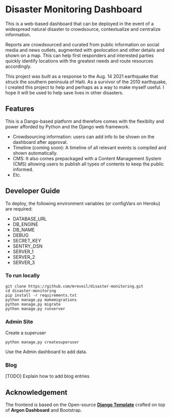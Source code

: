 # Disaster Monitoring Dashboard

This is a web-based dashboard that can be deployed in the event of a widespread natural disaster to crowdsource, contextualize and centralize information.

Reports are crowdsourced and curated from public information on social media and news outlets, augmented with geolocation and other details and shown on a map. This can help first responders and interested parties quickly identify locations with the greatest needs and route resources accordingly.

This project was built as a response to the Aug. 14 2021 earthquake that struck the southern peninsula of Haiti. As a survivor of the 2010 earthquake, I created this project to help and perhaps as a way to make myself useful. I hope it will be used to help save lives in other disasters.

## Features

This is a Dango-based platform and therefore comes with the flexiblity and power afforded by Python and the Django web framework.

- Crowdsourcing information: users can add info to be shown on the dashboard after approval.
- Timeline (coming soon): A timeline of all relevant events is compiled and shown automatically.
- CMS: It also comes prepackaged with a Content Management System (CMS) allowing users to publish all types of contents to keep the public informed.
- Etc.

## Developer Guide

To deploy, the following environment variables (or configVars on Heroku) are required:

- DATABASE_URL
- DB_ENGINE
- DB_NAME
- DEBUG
- SECRET_KEY
- SENTRY_DSN
- SERVER_1
- SERVER_2
- SERVER_3

### To run locally

```
git clone https://github.com/mreveil/disaster-monitoring.git
cd disaster-monitoring
pip install -r requirements.txt
python manage.py makemigrations
python manage.py migrate
python manage.py runserver
```

### Admin Site

Create a superuser

`python manage.py createsuperuser`

Use the Admin dashboard to add data.

### Blog

[TODO] Explain how to add blog entries

## Acknowledgement

The frontend is based on the Open-source **[Django Template](https://www.creative-tim.com/templates/django)** crafted on top of **Argon Dashboard** and Bootstrap.
